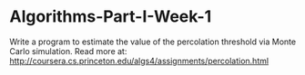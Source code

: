 # Algorithms-Part-I-Week-1
Write a program to estimate the value of the percolation threshold via Monte Carlo simulation. Read more at: http://coursera.cs.princeton.edu/algs4/assignments/percolation.html
